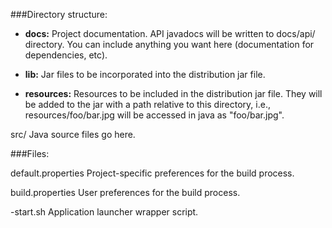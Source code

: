 ###Directory structure:
    
+ __docs:__ Project documentation. API javadocs will be written to docs/api/ directory. You can include anything you want here (documentation for dependencies, etc).  

+ __lib:__ Jar files to be incorporated into the distribution jar file.

+ __resources:__ Resources to be included in the distribution jar file.  They will be added to the jar with a path relative to this directory, i.e., resources/foo/bar.jpg will be accessed in java as "foo/bar.jpg".

src/                Java source files go here.

###Files:

default.properties  Project-specific preferences for the build process.

build.properties    User preferences for the build process.
                
<projectname>-start.sh             Application launcher wrapper script.
